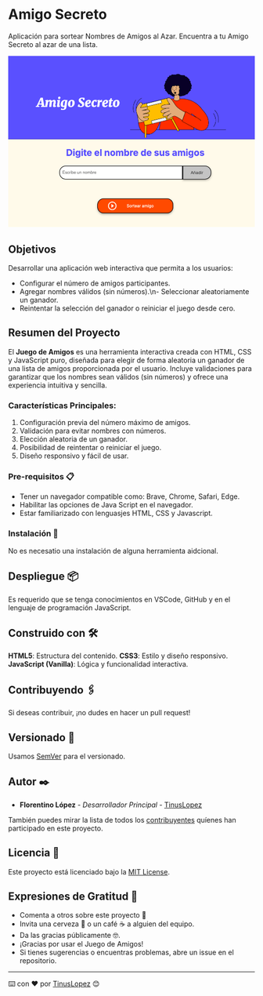 # Amigo Secreto

Aplicación para sortear Nombres de Amigos al Azar. Encuentra a tu Amigo Secreto al azar de una lista.

![Aplicación: Amigo Secreto](./assets/app.png)

## Objetivos 
Desarrollar una aplicación web interactiva que permita a los usuarios:
- Configurar el número de amigos participantes.
- Agregar nombres válidos (sin números).\n- Seleccionar aleatoriamente un ganador.
- Reintentar la selección del ganador o reiniciar el juego desde cero.

## Resumen del Proyecto
El **Juego de Amigos** es una herramienta interactiva creada con HTML, CSS y JavaScript puro, diseñada para elegir de forma aleatoria un ganador de una lista de amigos proporcionada por el usuario. Incluye validaciones para garantizar que los nombres sean válidos (sin números) y ofrece una experiencia intuitiva y sencilla.

### Características Principales:
1. Configuración previa del número máximo de amigos.
2. Validación para evitar nombres con números.
3. Elección aleatoria de un ganador.
4. Posibilidad de reintentar o reiniciar el juego.
5. Diseño responsivo y fácil de usar.

### Pre-requisitos 📋

- Tener un navegador compatible como: Brave, Chrome, Safari, Edge.
- Habilitar las opciones de Java Script en el navegador.
- Estar familiarizado con lenguasjes HTML, CSS y Javascript.

### Instalación 🔧

No es necesatio una instalación de alguna herramienta aidcional.

## Despliegue 📦

Es requerido que se tenga conocimientos en VSCode, GitHub y en el lenguaje de programación JavaScript.

## Construido con 🛠️

**HTML5**: Estructura del contenido.
**CSS3**: Estilo y diseño responsivo.
**JavaScript (Vanilla)**: Lógica y funcionalidad interactiva.

## Contribuyendo 🖇️

Si deseas contribuir, ¡no dudes en hacer un pull request!

## Versionado 📌

Usamos [SemVer](http://semver.org/) para el versionado.

## Autor ✒️

* **Florentino López** - *Desarrollador Principal* - [TinusLopez](https://github.com/TinusLopez)

También puedes mirar la lista de todos los [contribuyentes](https://github.com/your/project/contributors) quíenes han participado en este proyecto. 

## Licencia 📄

Este proyecto está licenciado bajo la [MIT License](https://opensource.org/licenses/MIT).

## Expresiones de Gratitud 🎁

* Comenta a otros sobre este proyecto 📢
* Invita una cerveza 🍺 o un café ☕ a alguien del equipo. 
* Da las gracias públicamente 🤓.
* ¡Gracias por usar el Juego de Amigos!
* Si tienes sugerencias o encuentras problemas, abre un issue en el repositorio.



---
⌨️ con ❤️ por [TinusLopez](https://github.com/TinusLopez) 😊